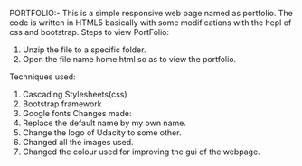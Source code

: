 PORTFOLIO:-
This is a simple responsive web page named as portfolio.
The code is written in HTML5 basically with some modifications with the hepl of css and bootstrap.
Steps to view PortFolio:
1) Unzip the file to a specific folder.
2) Open the file name home.html so as to view the portfolio.

Techniques used:
1) Cascading Stylesheets(css)
2) Bootstrap framework
3) Google fonts
Changes made:
1) Replace the default name by my own name.
2) Change the logo of Udacity to some other.
3) Changed all the images used.
4) Changed the colour used for improving the gui of the webpage.
